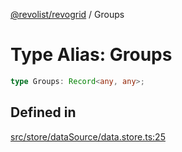 [@revolist/revogrid](README.md) / Groups

# Type Alias: Groups

```ts
type Groups: Record<any, any>;
```

## Defined in

[src/store/dataSource/data.store.ts:25](https://github.com/revolist/revogrid/blob/5b9d5acc12b1e8b58b94bf47dcbc001b6b394655/src/store/dataSource/data.store.ts#L25)
